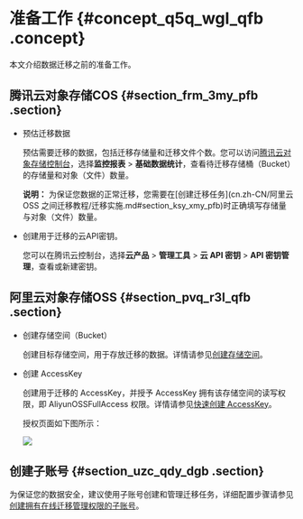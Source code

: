 # 准备工作 {#concept_q5q_wgl_qfb .concept}

本文介绍数据迁移之前的准备工作。

## 腾讯云对象存储COS {#section_frm_3my_pfb .section}

-   预估迁移数据

    预估需要迁移的数据，包括迁移存储量和迁移文件个数。您可以访问[腾讯云对象存储控制台](https://console.cloud.tencent.com/cos5/bucket)，选择**监控报表** \> **基础数据统计**，查看待迁移存储桶（Bucket）的存储量和对象（文件）数量。

    **说明：** 为保证您数据的正常迁移，您需要在[创建迁移任务](cn.zh-CN/阿里云 OSS 之间迁移教程/迁移实施.md#section_ksy_xmy_pfb)时正确填写存储量与对象（文件）数量。

-   创建用于迁移的云API密钥。

    您可以在腾讯云控制台，选择**云产品** \> **管理工具** \> **云 API 密钥** \> **API 密钥管理**，查看或新建密钥。


## 阿里云对象存储OSS {#section_pvq_r3l_qfb .section}

-   创建存储空间（Bucket）

    创建目标存储空间，用于存放迁移的数据。详情请参见[创建存储空间](../cn.zh-CN/快速入门/创建存储空间.md#)。

-   创建 AccessKey

    创建用于迁移的 AccessKey，并授予 AccessKey 拥有该存储空间的读写权限，即 AliyunOSSFullAccess 权限。详情请参见[快速创建 AccessKey](../../../../../cn.zh-CN/通用参考/创建AccessKey.md#section_ow5_3jq_4fb)。

    授权页面如下图所示：

    ![](images/21235_zh-CN_source.png)


## 创建子账号 {#section_uzc_qdy_dgb .section}

为保证您的数据安全，建议使用子账号创建和管理迁移任务，详细配置步骤请参见[创建拥有在线迁移管理权限的子账号](https://help.aliyun.com/knowledge_detail/74863.html)。

